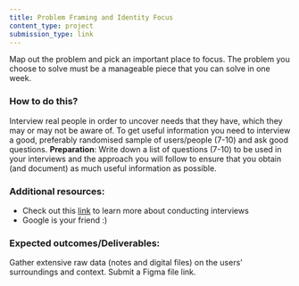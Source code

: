```yaml
---
title: Problem Framing and Identity Focus
content_type: project
submission_type: link 
---
```


Map out the problem and pick an important place to focus. The problem you choose to solve must be a manageable piece that you can solve in one week. 

### How to do this? 
Interview real people in order to uncover needs that they have, which they may or may not be aware of. To get useful information you need to interview a good, preferably randomised sample of users/people (7-10) and ask good questions. 
**Preparation**: Write down a list of questions (7-10) to be used in your interviews and the approach you will follow to ensure that you obtain (and document) as much useful information as possible.

### Additional resources:
- Check out this [link](https://www.designkit.org/methods#filter) to learn more about conducting interviews 
- Google is your friend :)

### Expected outcomes/Deliverables:
Gather extensive raw data (notes and digital files) on the users’ surroundings and context.
Submit a Figma file link.